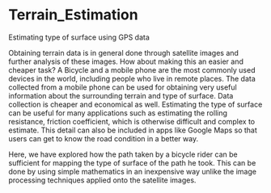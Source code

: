 # Terrain_Estimation
Estimating type of surface using GPS data


Obtaining terrain data is in general done through satellite images and further analysis of these images. 
How about making this an easier and cheaper task? A Bicycle and a mobile phone are the most commonly used devices in the world, 
including people who live in remote places. The data collected from a mobile phone can be used for obtaining very useful 
information about the surrounding terrain and type of surface. Data collection is cheaper and economical as well. Estimating the 
type of surface can be useful for many applications such as estimating the rolling resistance, friction coefficient, which is 
otherwise difficult and complex to estimate. This detail can also be included in apps like Google Maps so that users can get to 
know the road condition in a better way.



 Here, we have explored how the path taken by a bicycle rider can be sufficient for mapping the type of surface of the path he took. 
 This can be done by using simple mathematics in an inexpensive way unlike the image processing techniques applied onto the 
 satellite images.

